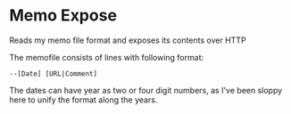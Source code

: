 # Memo Expose
Reads my memo file format and exposes its contents over HTTP

The memofile consists of lines with following format:
```
--[Date] [URL|Comment]
```

The dates can have year as two or four digit numbers, as I've been sloppy here to unify the format along the years.

